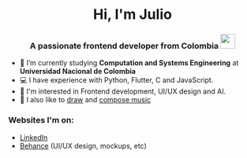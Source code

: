 <h1 align="center">Hi, I'm Julio</h1>

<h3 align="center">A passionate frontend developer from Colombia <img src="https://cultofthepartyparrot.com/flags/hd/colombiaparrot.gif" width="30" height="30"/></h3>

- 🔭 I’m currently studying **Computation and Systems Engineering** at **Universidad Nacional de Colombia**
- 💻 I have experience with Python, Flutter, C and JavaScript.
- 🌱 I'm interested in Frontend development, UI/UX design and AI.
- 🎨 I also like to [draw](https://gintade.carbonmade.com/) and [compose music](https://gintade.bandcamp.com/)

### Websites I'm on:

- [LinkedIn](https://linkedin.com/in/jurodriguezf)
- [Behance](https://www.behance.net/gintade) (UI/UX design, mockups, etc)
